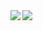 <a href="https://github.com/anuraghazra/github-readme-stats">
  <img align="left" src="https://github-readme-stats.vercel.app/api?username=teihenn&count_private=true&show_icons=true&theme=shadow_green" />
</a>
<a href="https://github.com/anuraghazra/github-readme-stats">
  <img align="left" src="https://github-readme-stats.vercel.app/api/top-langs/?username=teihenn&layout=compact&count_private=true" />
</a>


<!--
## Hi there 👋

**teihenn/teihenn** is a ✨ _special_ ✨ repository because its `README.md` (this file) appears on your GitHub profile.

Here are some ideas to get you started:

- 🔭 I’m currently working on ...
- 🌱 I’m currently learning ...
- 👯 I’m looking to collaborate on ...
- 🤔 I’m looking for help with ...
- 💬 Ask me about ...
- 📫 How to reach me: ...
- 😄 Pronouns: ...
- ⚡ Fun fact: ...
-->
